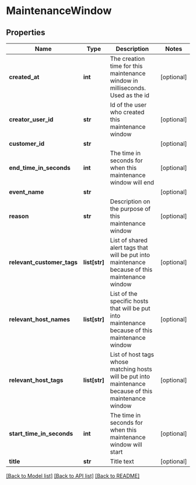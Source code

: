 # MaintenanceWindow

## Properties
Name | Type | Description | Notes
------------ | ------------- | ------------- | -------------
**created_at** | **int** | The creation time for this maintenance window in milliseconds. Used as the id | [optional] 
**creator_user_id** | **str** | Id of the user who created this maintenance window | [optional] 
**customer_id** | **str** |  | [optional] 
**end_time_in_seconds** | **int** | The time in seconds for when this maintenance window will end | [optional] 
**event_name** | **str** |  | [optional] 
**reason** | **str** | Description on the purpose of this maintenance window | [optional] 
**relevant_customer_tags** | **list[str]** | List of shared alert tags that will be put into maintenance because of this maintenance window | [optional] 
**relevant_host_names** | **list[str]** | List of the specific hosts that will be put into maintenance because of this maintenance window | [optional] 
**relevant_host_tags** | **list[str]** | List of host tags whose matching hosts will be put into maintenance because of this maintenance window | [optional] 
**start_time_in_seconds** | **int** | The time in seconds for when this maintenance window will start | [optional] 
**title** | **str** | Title text | [optional] 

[[Back to Model list]](../README.md#documentation-for-models) [[Back to API list]](../README.md#documentation-for-api-endpoints) [[Back to README]](../README.md)


